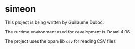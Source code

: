 # simeon

This project is being written by Guillaume Duboc.

The runtime environment used for development is Ocaml 4.06.

The project uses the opam lib `csv` for reading CSV files.
